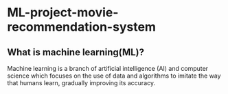 # ML-project-movie-recommendation-system

## What is machine learning(ML)? ##
Machine learning is a branch of artificial intelligence (AI) and computer science which focuses on the use of data and algorithms to imitate the way that humans learn, gradually improving its accuracy.
